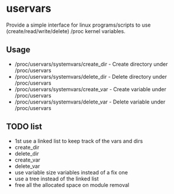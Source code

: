 # uservars
Provide a simple interface for linux programs/scripts to use (create/read/write/delete) /proc kernel variables.
## Usage
- /proc/uservars/systemvars/create_dir - Create directory under /proc/uservars
- /proc/uservars/systemvars/delete_dir - Delete directory under /proc/uservars
- /proc/uservars/systemvars/create_var - Create variable under /proc/uservars
- /proc/uservars/systemvars/delete_var - Delete variable under /proc/uservars

## TODO list
- 1st use a linked list to keep track of the vars and dirs
- create_dir
- delete_dir
- create_var
- delete_var
- use variable size variables instead of a fix one
- use a tree instead of the linked list
- free all the allocated space on module removal
